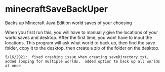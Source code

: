 # minecraftSaveBackUper
Backs up Minecraft Java Edition world saves of your choosing

When you first run this, you will have to manually give the locations of your world saves and desktop.
After the first time, you wont have to input the locations. This program will ask what world to back up, 
then find the save folder, copy it to the desktop, then create a zip of the folder on the desktop.


`
5/16/2021: 
fixed crashing issue when creating saveDirectory.txt, 
added looping for multiple worlds, 
added option to back up all worlds at once
`
